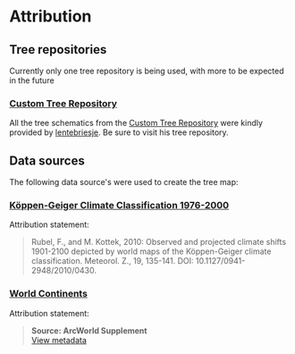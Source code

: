 # Attribution

## Tree repositories

Currently only one tree repository is being used, with more to be expected in the future

### [Custom Tree Repository](https://www.planetminecraft.com/project/native-trees-of-europe-template-repository-1779952/)

All the tree schematics from the [Custom Tree Repository](https://www.planetminecraft.com/project/native-trees-of-europe-template-repository-1779952/) were kindly provided by [lentebriesje](https://www.planetminecraft.com/member/lentebriesje/). Be sure to visit his tree repository.

## Data sources
The following data source's were used to create the tree map:

### [Köppen-Geiger Climate Classification 1976-2000](https://datacatalog.worldbank.org/dataset/world-maps-köppen-geiger-climate-classification)
Attribution statement:

> Rubel, F., and M. Kottek, 2010: Observed and projected climate shifts 1901-2100 depicted by world maps of the Köppen-Geiger climate classification. Meteorol. Z., 19, 135-141. DOI: 10.1127/0941-2948/2010/0430.

### [World Continents](https://arc-gis-hub-home-arcgishub.hub.arcgis.com/datasets/esri::world-continents)
Attribution statement:

> **Source: ArcWorld Supplement** <br> [View metadata](https://www.arcgis.com/sharing/rest/content/items/57c1ade4fa7c4e2384e6a23f2b3bd254/info/metadata/metadata.xml?format=default&output=html) 